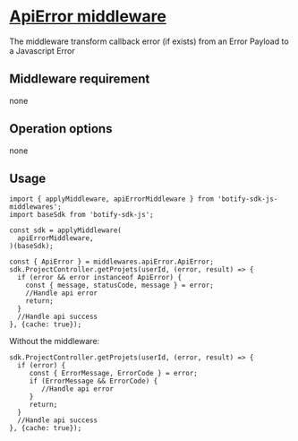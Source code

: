 # [ApiError middleware](https://github.com/botify-labs/botify-sdk-js-middlewares/blob/master/src/middlewares/apiErrorMiddleware.js)

The middleware transform callback error (if exists) from an Error Payload to a Javascript Error

## Middleware requirement
none

## Operation options
none

## Usage
```JS
import { applyMiddleware, apiErrorMiddleware } from 'botify-sdk-js-middlewares';
import baseSdk from 'botify-sdk-js';

const sdk = applyMiddleware(
  apiErrorMiddleware,
)(baseSdk);

const { ApiError } = middlewares.apiError.ApiError;
sdk.ProjectController.getProjets(userId, (error, result) => {
  if (error && error instanceof ApiError) {
    const { message, statusCode, message } = error;
    //Handle api error
    return;
  }
  //Handle api success
}, {cache: true});
```

Without the middleware:
```JS
sdk.ProjectController.getProjets(userId, (error, result) => {
  if (error) {
     const { ErrorMessage, ErrorCode } = error;
     if (ErrorMessage && ErrorCode) {
        //Handle api error
     }
     return;
  }
  //Handle api success
}, {cache: true});
```
